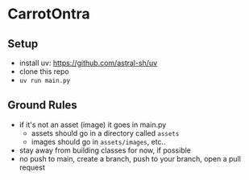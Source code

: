 # CarrotOntra

## Setup

- install uv: https://github.com/astral-sh/uv
- clone this repo
- `uv run main.py`


## Ground Rules

- if it's not an asset (image) it goes in main.py
  - assets should go in a directory called `assets`
  - images should go in `assets/images`, etc..
- stay away from building classes for now, if possible
- no push to main, create a branch, push to your branch, open a pull request
